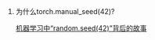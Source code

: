 1. 为什么torch.manual_seed(42)?

   [机器学习中“random.seed(42)”背后的故事 ](https://medium.com/geekculture/the-story-behind-random-seed-42-in-machine-learning-b838c4ac290a)

   

   